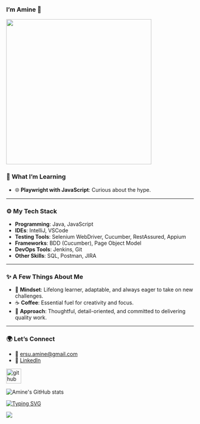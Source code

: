 
### I’m Amine 👋



<!-- <p align="center"> </p>--> 
<img src="https://i.pinimg.com/736x/d6/fb/2f/d6fb2fe7ff271cf631269dd5f58ee41b.jpg" width = "390">



### 🌱 **What I’m Learning**  
- 🌐 **Playwright with JavaScript**: Curious about the hype.

---

### ⚙️ **My Tech Stack**  
- **Programming**: Java, JavaScript
- **IDEs**: IntelliJ, VSCode
- **Testing Tools**: Selenium WebDriver, Cucumber, RestAssured, Appium
- **Frameworks**: BDD (Cucumber), Page Object Model  
- **DevOps Tools**: Jenkins, Git  
- **Other Skills**: SQL, Postman, JIRA 

---

### ✨ A Few Things About Me
- 🌟 **Mindset**: Lifelong learner, adaptable, and always eager to take on new challenges. 
- ☕ **Coffee**: Essential fuel for creativity and focus.
- 💼 **Approach**: Thoughtful, detail-oriented, and committed to delivering quality work.

---

### 🌍 **Let’s Connect**  
- 📧 ersu.amine@gmail.com
- 💼 [LinkedIn](https://www.linkedin.com/in/ersuamine/) 


[<img src='https://cdn.jsdelivr.net/npm/simple-icons@3.0.1/icons/github.svg' alt='github' height='40'>](https://github.com/ersu-amine)  


![Amine's GitHub stats](https://github-readme-stats.vercel.app/api?username=ersu-amine&theme=vision-friendly-dark&show_icons=true)

[![Typing SVG](https://readme-typing-svg.demolab.com?font=Fira+Code&size=18&pause=1000&color=F72C78&width=435&lines=Turn+setbacks+into+comebacks)](https://git.io/typing-svg)

![](https://komarev.com/ghpvc/?username=ersu-amine&color=orange&style=for-the-badge)





